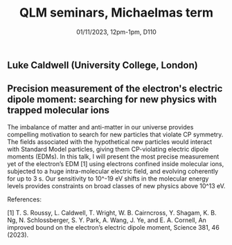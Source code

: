 ﻿---
layout: page
title: QLM seminars, Michaelmas term
subtitle: 01/11/2023, 12pm-1pm, D110
---

## Luke Caldwell (University College, London)

## Precision measurement of the electron's electric dipole moment: searching for new physics with trapped molecular ions 

The imbalance of matter and anti-matter in our universe provides compelling motivation to search for new particles that violate CP symmetry. The fields associated with the hypothetical new particles would interact with Standard Model particles, giving them CP-violating electric dipole moments (EDMs). In this talk, I will present the most precise measurement yet of the electron’s EDM [1] using electrons confined inside molecular ions, subjected to a huge intra-molecular electric field, and evolving coherently for up to 3 s. Our sensitivity to 10^-19 eV shifts in the molecular energy levels provides constraints on broad classes of new physics above 10^13 eV.

References:

[1] T. S. Roussy, L. Caldwell, T. Wright, W. B. Cairncross, Y. Shagam, K. B. Ng, N. Schlossberger, S. Y. Park, A. Wang, J. Ye, and E. A. Cornell, An improved bound on the electron’s electric dipole moment, Science 381, 46 (2023).


